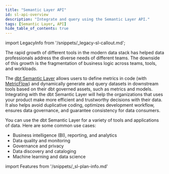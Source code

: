 ```yaml
---
title: "Semantic Layer API"
id: sl-api-overview
description: "Integrate and query using the Semantic Layer API."
tags: [Semantic Layer, API]
hide_table_of_contents: true
---
```


<VersionBlock lastVersion="1.5">

import LegacyInfo from '/snippets/_legacy-sl-callout.md';

<LegacyInfo />

</VersionBlock>

The rapid growth of different tools in the modern data stack has helped data professionals address the diverse needs of different teams. The downside of this growth is the fragmentation of business logic across teams, tools, and workloads.

The [dbt Semantic Layer](/docs/use-dbt-semantic-layer/dbt-sl) allows users to define metrics in code (with [MetricFlow](/docs/build/about-metricflow)) and dynamically generate and query datasets in downstream tools based on their dbt governed assets, such as metrics and models. Integrating with the dbt Semantic Layer will help the organizations that uses your product make more efficient and trustworthy decisions with their data. It also helps avoid duplicative coding, optimizes development workflow, ensures data governance, and guarantee consistency for data consumers.  

You can use the dbt Semantic Layer for a variety of tools and applications of data. Here are some common use cases:

* Business intelligence (BI), reporting, and analytics
* Data quality and monitoring
* Governance and privacy
* Data discovery and cataloging
* Machine learning and data science

<!-- this partial lives here: https://github.com/dbt-labs/docs.getdbt.com/website/snippets/_sl-plan-info. Use it on diff pages and to tailor the message depending which instance can access the SL and what product lifecycle we're in. -->

import Features from '/snippets/_sl-plan-info.md'

<Features
cycle="public beta"
product="dbt Semantic Layer"
plan="dbt Cloud Team and Enterprise"
instance="hosted in North America"
/>
<br /><br />

<div className="grid--2-col">

<Card
    title="JDBC API"
    body="Use a JDBC driver to query metrics and dimensions in downstream tools, while also providing standard metadata functionality."
    link="/docs/dbt-cloud-apis/sl-jdbc"
    icon="dbt-bit"/>

<!-- 
commenting out until it's available
<Card
    title="GraphQL API"
    body="Use GraphQL to query metrics in downstream tools."
    link="/docs/dbt-cloud-apis/sl-graphql"
    icon="dbt-bit"/>
-->

<Card
    title="Semantic manifest"
    body="Learn about the semantic manifest.json file and how you can use artifacts to gain insights about your Semantic Layer."
    link="/docs/dbt-cloud-apis/sl-manifest"
    icon="dbt-bit"/>

</div>


